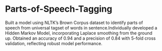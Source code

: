 # Parts-of-Speech-Tagging
Built a model using NLTK’s Brown Corpus dataset to identify parts of speech from universal tagset of words in sentence.Individually developed a Hidden Markov Model, incorporating Laplace smoothing from the ground up. Obtained an accuracy of 0.94 and a precision of 0.84 with 5-fold cross validation, reflecting robust model performance.
